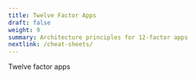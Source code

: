 ```yaml
---
title: Twelve Factor Apps
draft: false
weight: 9
summary: Architecture principles for 12-factor apps
nextlink: /cheat-sheets/
---
```


Twelve factor apps 